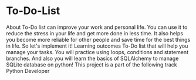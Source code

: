 # To-Do-List
 About To-Do list can improve your work and personal life. You can use it to reduce the stress in your life and get more done in less time. It also helps you become more reliable for other people and save time for the best things in life. So let's implement it! Learning outcomes To-Do list that will help you manage your tasks. You will practice using loops, conditions and statement branches. And also you will learn the basics of SQLAlchemy to manage SQLite database on python! This project is a part of the following track Python Developer
